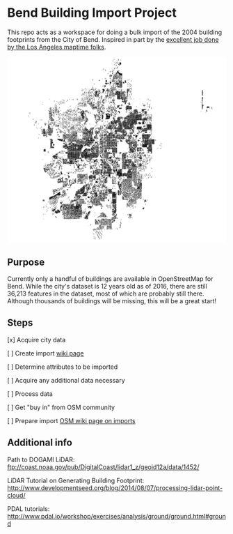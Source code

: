 # Bend Building Import Project

This repo acts as a workspace for doing a bulk import of the 2004 building footprints from the City of Bend. Inspired in part by the [excellent job done by the Los Angeles maptime folks](https://github.com/osmlab/labuildings).

![](buildings.png)

## Purpose

Currently only a handful of buildings are available in OpenStreetMap for Bend. While the city's dataset is 12 years old as of 2016, there are still 36,213 features in the dataset, most of which are probably still there. Although thousands of buildings will be missing, this will be a great start!

## Steps

[x] Acquire city data

[ ] Create import [wiki page](http://wiki.openstreetmap.org/wiki/Import/Plan_Outline) 

[ ] Determine attributes to be imported

[ ] Acquire any additional data necessary

[ ] Process data

[ ] Get "buy in" from OSM community

[ ] Prepare import [OSM wiki page on imports](http://wiki.openstreetmap.org/wiki/Import/Guidelines)

## Additional info

Path to DOGAMI LiDAR:  ftp://coast.noaa.gov/pub/DigitalCoast/lidar1_z/geoid12a/data/1452/

LiDAR Tutorial on Generating Building Footprint: http://www.developmentseed.org/blog/2014/08/07/processing-lidar-point-cloud/

PDAL tutorials: http://www.pdal.io/workshop/exercises/analysis/ground/ground.html#ground

